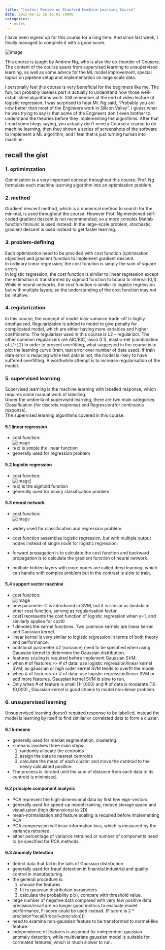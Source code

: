 ```yaml
---
title: "[notes] Review on Stanford Machine Learning Course"
date: 2015-08-15 16:16:01 +0800
categories: 
  - notes
---
```


I have been signed up for this course for a long time. And since last week, I finally managed to complete it with a good score.   

![image](https://6chaoran.files.wordpress.com/2015/07/ml.jpg?w=700)   

This course is taught by Andrew Ng, who is also the co-founder of Cousera. The content of the course spans from supervised learning to unsupervised learning, as well as some advice for the ML model improvement, special topics on pipeline setup and implementation on large scale data.   

I personally feel this course is very beneficial for the beginners like me. The fun, but probably useless part is actually to understand how those well-established algorithms work. Still remember at the end of video lecture of logistic regression, I was surprised to hear Mr. Ng said, “Probably you are now better than most of the Engineers work in Silicon Valley”. I guess what he was trying to say is that some of the Engineers don’t even brother to understand the theories before they implementing the algorithms. After that I read some blogs saying, you actually don’t need a Coursera course to do machine learning, then they shown a series of screenshots of the software to implement a ML algorithm, and I feel that is just turning human into machine.   

## recall the gist

### 1. optimimzation

Optimization is a very important concept throughout this course. Prof. Ng formulate each machine learning algorithm into an optimisation problem.

### 2. method

Gradient descent method, which is a numerical method to search for the minimal, is used throughout the course. However Prof. Ng mentioned self-coded gradient descent is not recommended, so a more complex Matlab function fminunc is used instead. In the large-scale problem, stochastic gradient descent is used instead to get faster learning.

### 3. problem-defining

Each optimizaiton need to be provided with cost function (optimisation objective) and gradient function to implement gradient descent.   
In ordinary linear regression, the cost function is simply the sum of square errors.   
In logistic regression, the cost function is similar to linear regression except the estimation is transformed by sigmoid function to bound to interval [0,1].
While in neural networks, the cost function is similar to logistic regression but with multiple layers, so the understanding of the cost function may not be intuitive.

### 4. regularization

In this course, the concept of model bias-variance trade-off is highly emphasised.
Regularization is added to model to give penalty for complicated model, which are either having more variables and higher coefficients. The regulariser used in this course is L2 – regularizor. The other common regularisers are AIC/BIC, lasso (L1), elastic-net (combination of L1-L2)
In order to prevent overfitting, what suggested in the course is to plot the learning curve (train, test error over number of data used). If train data error is reducing while test data is not, the model is likely to have suffered overfitting. A worthwhile attempt is to increase regularisation of the model.

### 5. supervised learning

Supervised learning is the machine learning with labelled response, which requires some manual work of labelling.   
Under the umbrella of supervised learning, there are two main categories: Classification (for discrete response) and Regression(for continuous response).   
The supervised learning algorithms covered in this course:


#### 5.1 linear regression

* cost function:   
![image](https://6chaoran.files.wordpress.com/2015/08/linear-regression1.jpg?w=339&h=80)
* h(x) is simple the linear function
* generally used for regression problem

#### 5.2 logistic regression

* cost function:   
![image](https://6chaoran.files.wordpress.com/2015/08/logistic-regression.jpg?w=557&h=64)]
* h(x) is the sigmoid function
* generally used for binary classification problem

#### 5.3 neural network

* cost function:   
![image](https://6chaoran.files.wordpress.com/2015/08/neural-network.jpg?w=700)

* widely used for classification and regression problem.
* cost function assembles logistic regression, but with multiple output nodes instead of single node for logistic regression.
* forward propagation is to calculate the cost function and backward propagation is to calculate the gradient function of neural network.
* multiple hidden layers with more nodes are called deep learning, which can handle with complex problem but in the contrast is slow to train.

#### 5.4 support vector machine

* cost function:   
![image](https://6chaoran.files.wordpress.com/2015/08/svm.jpg?w=700)
* new parameter C is introduced in SVM, but it is similar as lambda in other cost function, serving as regularisation factor.
* cost1 represents the cost function of logistic regression when y=1, and similarly applies for cost0
* f denotes the kernel functions. Two common kernels are linear kernel and Gaussian kernel.
* linear kernel is very similar to logistic regression in terms of both theory and performance.
* additional parameter σ2 (variance) need to be specified when using Gaussian kernel to determine the Gaussian distribution.
* features scaling is required before implement Gaussian SVM.
* when # of features >> # of data: use logistic regression/linear kernel SVM, as gaussian or high order kernel SVM tends to overfit the model
* when # of features << # of data: use logistic regression/linear SVM or add more features. Gaussian kernel SVM is slow to run.
* Only when # of feature is small (1-1,000) and # of data is moderate (10-10,000) , Gaussian kernel is good choice to model non-linear problem.

### 6. unsupervised learning

Unsupervised learning doesn’t required response to be labelled, instead the model is learning by itself to find similar or correlated data to form a cluster.

#### 6.1 k-means

* generally used for market segmentation, clustering.
* k-means involves three main steps:
    1. randomly allocate the centroids
    2. assign the data to nearest centroids
    3. calculate the mean of each cluster and move the centroid to the newly calculated position.
* The process is iterated until the sum of distance from each data to its centroid is minimised.

#### 6.2 principle component analysis

* PCA represent the high-dimensional data by first few eign-vectors.
* generally used for speed-up model training, reduce storage space and visualizaton (high dimensional to 2D)
* mean-normalisation and feature scaling is required before implementing PCA
* PCA compression will incur information loss, which is measured by the variance retrained.
* either percentage of variance retrained or number of components need to be specified for PCA methods.

#### 6.3 Anomaly Detection

* detect data that fall in the tails of Gaussian distribution.
* generally used for fraud detection in financial industrial and quality control in manufacturing.
* the general procedure is:
    1. choose the features
    2. fit to gaussian distribution parameters
    3. calculate the probability p(x), compare with threshold value.
* large number of negative data compared with very few positive data. precision/recall are no longer good metrics to evaluate model performance, F-score could be used instead. (F score is 2 * precision*recall/(recall+precision)))
* need to examine non-gaussian feature to be transformed to normal-like feature.
* independence of features is assumed for independent gaussian anomaly detection, while multivariate gaussian model is suitable for correlated features, which is much slower to run.

